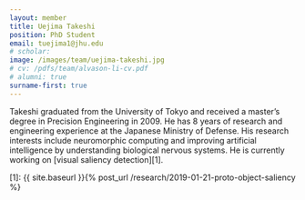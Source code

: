 ```yaml
---
layout: member
title: Uejima Takeshi
position: PhD Student
email: tuejima1@jhu.edu
# scholar:
image: /images/team/uejima-takeshi.jpg
# cv: /pdfs/team/alvason-li-cv.pdf
# alumni: true
surname-first: true
---
```


Takeshi graduated from the University of Tokyo and received a master’s degree in Precision Engineering in 2009. He has 8 years of research and engineering experience at the Japanese Ministry of Defense. His research interests include neuromorphic computing and improving artificial intelligence by understanding biological nervous systems. He is currently working on [visual saliency detection][1].

[1]: {{ site.baseurl }}{% post_url /research/2019-01-21-proto-object-saliency %}
